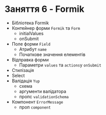 # Заняття 6 - Formik

- Бібліотека Formik
- Контейнер форми `Formik` та `Form`
  - initialValues
  - onSubmit
- Поле форми `Field`
  - Атрибут `name`
  - Початкове значення елементів
- Відправка форми
  - Параметри `values` та `actions`y `onSubmit`
- Стилізація
- Select
- Валідація `Yup`
  - схема
  - аргументи валідатора
  - пропс `validationSchema`
- Компонент `ErrorMessage`
  - проп `component`
